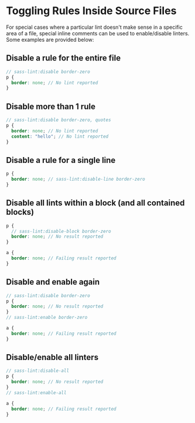 # Toggling Rules Inside Source Files

For special cases where a particular lint doesn't make sense in a specific area of a file, special inline comments can be used to enable/disable linters. Some examples are provided below:

## Disable a rule for the entire file

```scss
// sass-lint:disable border-zero
p {
  border: none; // No lint reported
}
```

## Disable more than 1 rule

```scss
// sass-lint:disable border-zero, quotes
p {
  border: none; // No lint reported
  content: "hello"; // No lint reported
}
```

## Disable a rule for a single line

```scss
p {
  border: none; // sass-lint:disable-line border-zero
}
```

## Disable all lints within a block (and all contained blocks)

```scss
p {
  // sass-lint:disable-block border-zero
  border: none; // No result reported
}

a {
  border: none; // Failing result reported
}
```

## Disable and enable again

```scss
// sass-lint:disable border-zero
p {
  border: none; // No result reported
}
// sass-lint:enable border-zero

a {
  border: none; // Failing result reported
}
```

## Disable/enable all linters

```scss
// sass-lint:disable-all
p {
  border: none; // No result reported
}
// sass-lint:enable-all

a {
  border: none; // Failing result reported
}
```

